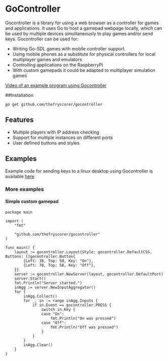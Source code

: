 # GoController

Gocontroller is a library for using a web browser as a controller for games and applications. It uses Go to host a gamepad webpage locally, which can be used by multiple devices simultaneously to play games and/or send keys. Gocontroller can be used for:

- Writing Go-SDL games with mobile controller support.
- Using mobile phones as a substitute for physical controllers for local multiplayer games and emulators
- Controlling applications on the RaspberryPi
- With custom gamepads it could be adapted to multiplayer simulation games

[Video of an example program using Gocontroller](https://www.youtube.com/watch?v=L6XBu9QVB6w)

##Installation

    go get github.com/thefryscorer/gocontroller

## Features

- Multiple players with IP address checking
- Support for multiple instances on different ports
- User defined buttons and styles

## Examples

Example code for sending keys to a linux desktop using Gocontroller is available [here](https://github.com/thefryscorer/gocontroller-example).

### More examples

#### Simple custom gamepad

	package main
	
	import (
		"fmt"

		"github.com/thefryscorer/gocontroller"
	)

	func main() {
		layout := gocontroller.Layout{Style: gocontroller.DefaultCSS, Buttons: []gocontroller.Button{
			{Left: 30, Top: 50, Key: "On"},
			{Left: 70, Top: 50, Key: "Off"},
		}}
		server := gocontroller.NewServer(layout, gocontroller.DefaultPort)
		server.Start()
		fmt.Println("Server started.")
		inAgg := server.NewInputAggregator()
		for {
			inAgg.Collect()
			for _, in := range inAgg.Inputs {
				if in.Event == gocontroller.PRESS {
					switch in.Key {
					case "On":
						fmt.Println("On was pressed")
					case "Off":
						fmt.Println("Off was pressed")
					}
				}
			}
			inAgg.Clear()
		}
	}	

